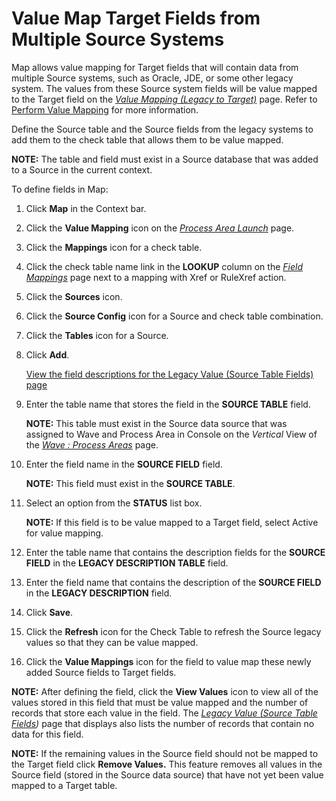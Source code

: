 # Value Map Target Fields from Multiple Source Systems

Map allows value mapping for Target fields that will contain data from
multiple Source systems, such as Oracle, JDE, or some other legacy
system. The values from these Source system fields will be value mapped
to the Target field on the *[Value Mapping (Legacy to
Target)](../Page_Desc/Value_Mapping_Legacy_to_Target_H.htm)* page. Refer
to <span style="color: #0000ff;">[Perform Value
Mapping](Perform_Value_Mapping.htm)</span> for more information. 

Define the Source table and the Source fields from the legacy systems to
add them to the check table that allows them to be value mapped.

**NOTE:** The table and field must exist in a Source database that was
added to a Source in the current context.

To define fields in Map:

1.  Click **Map** in the Context bar.

2.  Click the **Value Mapping** icon on the *[Process Area
    Launch](../Page_Desc/Process_Area_Launch_map.htm)* page.

3.  Click the **Mappings** icon for a check table.

4.  Click the check table name link in the **LOOKUP** column on the
    *[Field Mappings](../Page_Desc/Field_Mappings_H.htm)* page next to a
    mapping with Xref or RuleXref action.

5.  Click the **Sources** icon.

6.  Click the **Source Config** icon for a Source and check table
    combination.

7.  Click the **Tables** icon for a Source.

8.  Click **Add**.
    
    <span style="color: #0000ff;">[View the field descriptions for the
    Legacy Value (Source Table Fields)
    page](../Page_Desc/Legacy_Value_Source_Table_Fields_H.htm)</span>

9.  Enter the table name that stores the field in the **SOURCE TABLE**
    field.
    
    **NOTE:** This table must exist in the Source data source that was
    assigned to Wave and Process Area in Console on the *Vertical* View
    of the *[Wave : Process
    Areas](../../Console/Page_Desc/Wave_Process_Areas.htm)* page.

10. Enter the field name in the **SOURCE FIELD** field.
    
    **NOTE:** This field must exist in the **SOURCE TABLE**. 

11. Select an option from the **STATUS** list box.
    
    **NOTE:** If this field is to be value mapped to a Target field,
    select Active for value mapping.

12. Enter the table name that contains the description fields for the
    **SOURCE FIELD** in the **LEGACY DESCRIPTION TABLE** field.

13. Enter the field name that contains the description of the **SOURCE
    FIELD** in the **LEGACY DESCRIPTION** field.

14. Click **Save**.

15. Click the **Refresh** icon for the Check Table to refresh the Source
    legacy values so that they can be value mapped.

16. Click the **Value Mappings** icon for the field to value map these
    newly added Source fields to Target fields.

**NOTE:** After defining the field, click the **View Values** icon to
view all of the values stored in this field that must be value mapped
and the number of records that store each value in the field. The
*[Legacy Value (Source Table
Fields](../Page_Desc/Legacy_Value_Source_Table_Fields_H.htm))* page that
displays also lists the number of records that contain no data for this
field.

**NOTE:** If the remaining values in the Source field should not be
mapped to the Target field click **Remove Values.** This feature removes
all values in the Source field (stored in the Source data source) that
have not yet been value mapped to a Target table.
